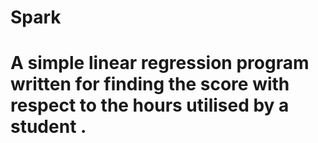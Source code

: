 # Spark
# A simple linear regression program written for finding the score with respect to the hours utilised by a student .
